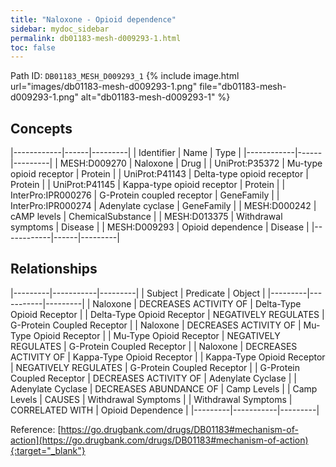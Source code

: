 ```yaml
---
title: "Naloxone - Opioid dependence"
sidebar: mydoc_sidebar
permalink: db01183-mesh-d009293-1.html
toc: false 
---
```



Path ID: `DB01183_MESH_D009293_1`
{% include image.html url="images/db01183-mesh-d009293-1.png" file="db01183-mesh-d009293-1.png" alt="db01183-mesh-d009293-1" %}

## Concepts

|------------|------|---------|
| Identifier | Name | Type    |
|------------|------|---------|
| MESH:D009270 | Naloxone | Drug |
| UniProt:P35372 | Mu-type opioid receptor | Protein |
| UniProt:P41143 | Delta-type opioid receptor | Protein |
| UniProt:P41145 | Kappa-type opioid receptor | Protein |
| InterPro:IPR000276 | G-Protein coupled receptor | GeneFamily |
| InterPro:IPR000274 | Adenylate cyclase | GeneFamily |
| MESH:D000242 | cAMP levels | ChemicalSubstance |
| MESH:D013375 | Withdrawal symptoms | Disease |
| MESH:D009293 | Opioid dependence | Disease |
|------------|------|---------|

## Relationships

|---------|-----------|---------|
| Subject | Predicate | Object  |
|---------|-----------|---------|
| Naloxone | DECREASES ACTIVITY OF | Delta-Type Opioid Receptor |
| Delta-Type Opioid Receptor | NEGATIVELY REGULATES | G-Protein Coupled Receptor |
| Naloxone | DECREASES ACTIVITY OF | Mu-Type Opioid Receptor |
| Mu-Type Opioid Receptor | NEGATIVELY REGULATES | G-Protein Coupled Receptor |
| Naloxone | DECREASES ACTIVITY OF | Kappa-Type Opioid Receptor |
| Kappa-Type Opioid Receptor | NEGATIVELY REGULATES | G-Protein Coupled Receptor |
| G-Protein Coupled Receptor | DECREASES ACTIVITY OF | Adenylate Cyclase |
| Adenylate Cyclase | DECREASES ABUNDANCE OF | Camp Levels |
| Camp Levels | CAUSES | Withdrawal Symptoms |
| Withdrawal Symptoms | CORRELATED WITH | Opioid Dependence |
|---------|-----------|---------|

Reference: [https://go.drugbank.com/drugs/DB01183#mechanism-of-action](https://go.drugbank.com/drugs/DB01183#mechanism-of-action){:target="_blank"}